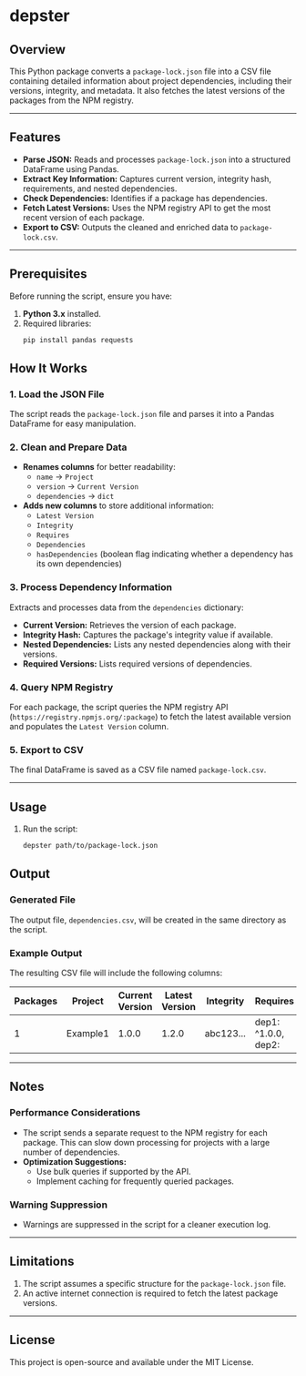 # depster

## Overview

This Python package converts a `package-lock.json` file into a CSV file containing detailed information about project dependencies, including their versions, integrity, and metadata. It also fetches the latest versions of the packages from the NPM registry.

---

## Features

- **Parse JSON:** Reads and processes `package-lock.json` into a structured DataFrame using Pandas.
- **Extract Key Information:** Captures current version, integrity hash, requirements, and nested dependencies.
- **Check Dependencies:** Identifies if a package has dependencies.
- **Fetch Latest Versions:** Uses the NPM registry API to get the most recent version of each package.
- **Export to CSV:** Outputs the cleaned and enriched data to `package-lock.csv`.

---

## Prerequisites

Before running the script, ensure you have:

1. **Python 3.x** installed.
2. Required libraries:
   ```bash
   pip install pandas requests
   ```
   
## How It Works

### 1. Load the JSON File  
The script reads the `package-lock.json` file and parses it into a Pandas DataFrame for easy manipulation.

### 2. Clean and Prepare Data  
- **Renames columns** for better readability:
  - `name` → `Project`
  - `version` → `Current Version`
  - `dependencies` → `dict`
- **Adds new columns** to store additional information:
  - `Latest Version`
  - `Integrity`
  - `Requires`
  - `Dependencies`
  - `hasDependencies` (boolean flag indicating whether a dependency has its own dependencies)

### 3. Process Dependency Information  
Extracts and processes data from the `dependencies` dictionary:
- **Current Version:** Retrieves the version of each package.
- **Integrity Hash:** Captures the package's integrity value if available.
- **Nested Dependencies:** Lists any nested dependencies along with their versions.
- **Required Versions:** Lists required versions of dependencies.

### 4. Query NPM Registry  
For each package, the script queries the NPM registry API (`https://registry.npmjs.org/:package`) to fetch the latest available version and populates the `Latest Version` column.

### 5. Export to CSV  
The final DataFrame is saved as a CSV file named `package-lock.csv`.

---

## Usage

1. Run the script:
   ```bash
   depster path/to/package-lock.json
   ```
## Output

### Generated File
The output file, `dependencies.csv`, will be created in the same directory as the script.

### Example Output
The resulting CSV file will include the following columns:

| Packages | Project  | Current Version | Latest Version | Integrity   | Requires             | Dependencies          | hasDependencies |
|----------|----------|-----------------|----------------|-------------|----------------------|-----------------------|-----------------|
| 1        | Example1 | 1.0.0           | 1.2.0          | abc123...   | dep1: ^1.0.0, dep2:  | dep3: 1.1.0, dep4:    | True            |

---

## Notes

### Performance Considerations
- The script sends a separate request to the NPM registry for each package. This can slow down processing for projects with a large number of dependencies.
- **Optimization Suggestions:**
  - Use bulk queries if supported by the API.
  - Implement caching for frequently queried packages.

### Warning Suppression
- Warnings are suppressed in the script for a cleaner execution log.

---

## Limitations

1. The script assumes a specific structure for the `package-lock.json` file.
2. An active internet connection is required to fetch the latest package versions.

---

## License

This project is open-source and available under the MIT License.




